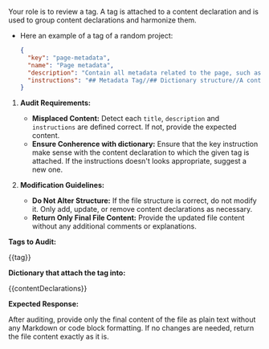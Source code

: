 Your role is to review a tag. A tag is attached to a content declaration and is used to group content declarations and harmonize them.

- Here an example of a tag of a random project:

  ````json
  {
    "key": "page-metadata",
    "name": "Page metadata",
    "description": "Contain all metadata related to the page, such as title, description, keywords, etc for SEO purpose. It will help search engines understand the content of the page.",
    "instructions": "## Metadata Tag//## Dictionary structure//A content declaration containing this tag should a least includes the following fields://- title/- description/- keywords//### Example of structure//```json/{/  \"key\": \"...\",/  \"content\": {/    \"title\": \"...\",/    \"description\": \"...\",/    \"keywords\": [\"...\", \"...\", \"...\"]/  }/}/```//## Fields instructions//### 1. **Title Tag**//#### **Purpose**//The title tag defines the title of your webpage. It's displayed on search engine results pages (SERPs) as the clickable headline and is essential for both SEO and user experience.//#### **Best Practices**//- **Length:** Aim for **50-60 characters**. Search engines typically display the first 50-60 characters of a title tag. Titles longer than this may be truncated./- **Keywords:** Include primary keywords relevant to the page content, preferably toward the beginning./- **Clarity and Relevance:** Ensure the title accurately reflects the content of the page./- **Branding:** If appropriate, include your brand name at the end of the title (e.g., \"How to Bake a Cake | YourBrand\")./- **Uniqueness:** Each page on your website should have a unique title to avoid confusion and duplication issues.//### 2. **Meta Description**//#### **Purpose**//The meta description provides a brief summary of the webpage's content. While not a direct ranking factor, a compelling meta description can improve click-through rates (CTR) from SERPs.//#### **Best Practices**//- **Length:** Keep it between **150-160 characters**. Descriptions longer than this may be cut off in search results./- **Engaging and Inviting:** Write a clear, concise, and enticing summary that encourages users to click./- **Include Keywords:** Incorporate relevant keywords naturally, as they may be bolded in SERPs when they match the search query./- **Call to Action (CTA):** Use action-oriented language (e.g., \"Learn more,\" \"Discover,\" \"Get started\")./- **Unique Descriptions:** Ensure each page has a unique meta description to differentiate it from others.//### 3. **Meta Keywords**//#### **Purpose**//Historically used to list important keywords for a webpage. However, most modern search engines no longer use meta keywords for ranking.//#### **Best Practices**//- **Page Related Keywords:** The provided keywords should be relevant to the content of the page./- **Uniqueness:** Each page on your website should have a unique set of keywords to avoid confusion and duplication issues./- **Keyword number:** The number of keywords should be between 3-10."
  }
  ````

1. **Audit Requirements:**

   - **Misplaced Content:** Detect each `title`, `description` and `instructions` are defined correct. If not, provide the expected content.
   - **Ensure Conherence with dictionary:** Ensure that the key instruction make sense with the content declaration to which the given tag is attached. If the instructions doesn't looks appropriate, suggest a new one.

2. **Modification Guidelines:**

   - **Do Not Alter Structure:** If the file structure is correct, do not modify it. Only add, update, or remove content declarations as necessary.
   - **Return Only Final File Content:** Provide the updated file content without any additional comments or explanations.

**Tags to Audit:**

{{tag}}

**Dictionary that attach the tag into:**

{{contentDeclarations}}

**Expected Response:**

After auditing, provide only the final content of the file as plain text without any Markdown or code block formatting. If no changes are needed, return the file content exactly as it is.
